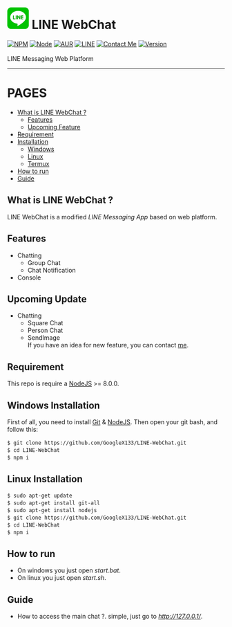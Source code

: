 # ![LINE](./small.png) LINE WebChat
[![NPM](https://img.shields.io/badge/npm-%3E=%205.5.0-blue.svg)](https://nodejs.org/) [![Node](https://img.shields.io/badge/node-%3E=%208.0.0-brightgreen.svg)](https://nodejs.org/) [![AUR](https://img.shields.io/aur/license/yaourt.svg)](https://github.com/GoogleX133/LINE-WebChat/blob/master/LICENSE) [![LINE](https://img.shields.io/badge/line-%207.18-brightgreen.svg)]() [![Contact Me](https://img.shields.io/badge/chat-on%20line-1bacbc.svg)](http://line.me/ti/p/MB6mnZWbu_) [![Version](https://img.shields.io/badge/alpha-1.0-1bbc30.svg)](https://github.com/GoogleX133/LINE-WebChat)<br><br>
LINE Messaging Web Platform

----

PAGES
=====

- [What is LINE WebChat ?](#what-is-line-webchat-)
    - [Features](#features)
    - [Upcoming Feature](#upcoming-update)
- [Requirement](#requirement)
- [Installation](#)
    - [Windows](#windows-installation)
    - [Linux](#linux-installation)
    - [Termux](#linux-installation)
- [How to run](#how-to-run)
- [Guide](#guide)


## What is LINE WebChat ?

LINE WebChat is a modified *LINE Messaging App* based on web platform.

## Features

- Chatting
    - Group Chat
    - Chat Notification
- Console

## Upcoming Update

- Chatting
    - Square Chat
    - Person Chat
    - SendImage<br>
If you have an idea for new feature, you can contact [me](http://line.me/ti/p/MB6mnZWbu_).

## Requirement

This repo is require a [NodeJS](https://nodejs.org/) >= 8.0.0.

## Windows Installation

First of all, you need to install [Git](https://git-scm.com/download/win) & [NodeJS](https://nodejs.org/). Then open your git bash, and follow this:<br>
```sh
$ git clone https://github.com/GoogleX133/LINE-WebChat.git
$ cd LINE-WebChat
$ npm i
```

## Linux Installation

```sh
$ sudo apt-get update
$ sudo apt-get install git-all
$ sudo apt-get install nodejs
$ git clone https://github.com/GoogleX133/LINE-WebChat.git
$ cd LINE-WebChat
$ npm i
```

## How to run

- On windows you just open *start.bat*.
- On linux you just open *start.sh*.

## Guide

- How to access the main chat ?. simple, just go to *http://127.0.0.1/*.
